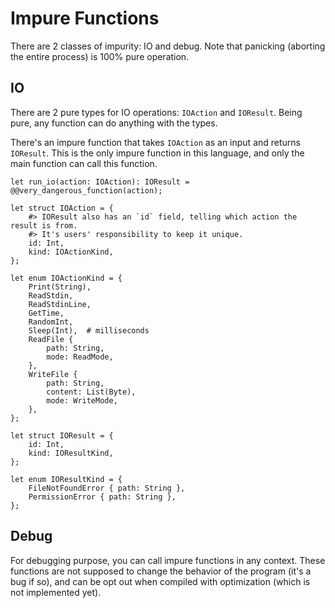# Impure Functions

There are 2 classes of impurity: IO and debug. Note that panicking (aborting the entire process) is 100% pure operation.

## IO

There are 2 pure types for IO operations: `IOAction` and `IOResult`. Being pure, any function can do anything with the types.

There's an impure function that takes `IOAction` as an input and returns `IOResult`. This is the only impure function in this language, and only the main function can call this function.

```
let run_io(action: IOAction): IOResult = @@very_dangerous_function(action);

let struct IOAction = {
    #> IOResult also has an `id` field, telling which action the result is from.
    #> It's users' responsibility to keep it unique.
    id: Int,
    kind: IOActionKind,
};

let enum IOActionKind = {
    Print(String),
    ReadStdin,
    ReadStdinLine,
    GetTime,
    RandomInt,
    Sleep(Int),  # milliseconds
    ReadFile {
        path: String,
        mode: ReadMode,
    },
    WriteFile {
        path: String,
        content: List(Byte),
        mode: WriteMode,
    },
};

let struct IOResult = {
    id: Int,
    kind: IOResultKind,
};

let enum IOResultKind = {
    FileNotFoundError { path: String },
    PermissionError { path: String },
};
```

## Debug

For debugging purpose, you can call impure functions in any context. These functions are not supposed to change the behavior of the program (it's a bug if so), and can be opt out when compiled with optimization (which is not implemented yet).
